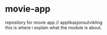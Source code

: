 # movie-app
repository for movie app // applikasjonsutvikling
<br>
this is where i explain what the module is about.